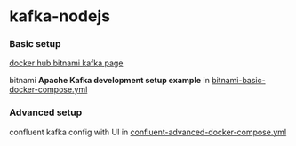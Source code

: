 # kafka-nodejs


### Basic setup
[docker hub bitnami kafka page](https://hub.docker.com/r/bitnami/kafka)

bitnami **Apache Kafka development setup example** in [bitnami-basic-docker-compose.yml](bitnami-basic-docker-compose.yml)

### Advanced setup

confluent kafka config with UI in [confluent-advanced-docker-compose.yml](confluent-advanced-docker-compose.yml)


